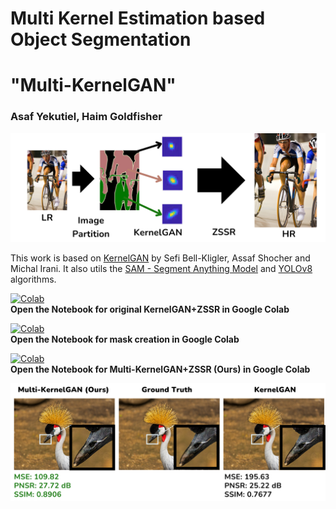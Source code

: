 # Multi Kernel Estimation based Object Segmentation
# "Multi-KernelGAN"
### Asaf Yekutiel, Haim Goldfisher

<img src="Images/template.png" alt="Multi-KernelGAN Model Pipeline">

This work is based on [KernelGAN](https://github.com/sefibk/KernelGAN) by Sefi Bell-Kligler, Assaf Shocher and Michal Irani.
It also utils the [SAM - Segment Anything Model](https://github.com/facebookresearch/segment-anything) and [YOLOv8](https://github.com/ultralytics/ultralytics) algorithms.

[![Colab](https://colab.research.google.com/assets/colab-badge.svg)](https://colab.research.google.com/github/kuty007/Multi-Kernel-GAN/blob/main/Colab%20Notebooks/KernelGAN.ipynb)  
**Open the Notebook for original KernelGAN+ZSSR in Google Colab**


[![Colab](https://colab.research.google.com/assets/colab-badge.svg)](https://colab.research.google.com/github/kuty007/Multi-Kernel-GAN/blob/main/Colab%20Notebooks/Mask_Generator.ipynb)  
**Open the Notebook for mask creation in Google Colab**


[![Colab](https://colab.research.google.com/assets/colab-badge.svg)](https://colab.research.google.com/github/kuty007/Multi-Kernel-GAN/blob/main/Colab%20Notebooks/Run_MultiKernelGAN+ZSSR.ipynb)  
**Open the Notebook for Multi-KernelGAN+ZSSR (Ours) in Google Colab**

<img src="Images/good_example.png" alt="Multi-KernelGAN Model Performance">


